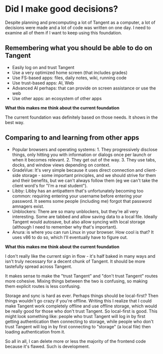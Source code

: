 # Did I make good decisions?

Despite planning and precomputing a lot of Tangent as a computer, a lot of decisions were made and a lot of code was written on one day. I need to examine all of them if I want to keep using this foundation.

## Remembering what you should be able to do on Tangent

- Easily log on and trust Tangent
- Use a very optimized home screen (that includes grades)
- Use FS-based apps: files, daily notes, wiki, running code
- Use trust-based apps: AI, Web
- Advanced AI perhaps: that can provide on screen assistance or use the web
- Use other apps: an ecosystem of other apps

**What this makes me think about the current foundation**

The current foundation was definitely based on those needs. It shows in the best way.

## Comparing to and learning from other apps

- Popular browsers and operating systems: 1. They progressively disclose things, only hitting you with information or dialogs once per launch or when it becomes relevant. 2. They get out of the way. 3. They use tabs, docks, and window views depending on context.
- GradeVue: It's very simple because it uses direct connection and client-side storage - some important principles, and we should strive for them and their benefits, but we can't always follow them (eg we can't take the client word's for "I'm a real student").
- Libby: Libby has an antipattern that's unfortunately becoming too common: requiring entering your username before entering your password. It seems some people (including me) forgot that password amnagers exist.
- Unblockers: There are so many unblockers, but they're all very interesting. Some are tabbed and allow saving data to a local file. Ideally Tangent would autosave, but also allow syncing with local storage (although I need to remember why that's important).
- Anura: is where you can run Linux in your browser. How cool is that? It uses v86 to do so, which I'll eventually have to figure out.

**What this makes me think about the current foundation**

I don't really like the current sign in flow - it's half baked in many ways and isn't truly necessary for a decent chunk of Tangent. It should be more tastefully spread across Tangent.

It makes sense to make the "trust Tangent" and "don't trust Tangent" routes more cohesive. Mixing things between the two is confusing, so making them explicit routes is less confusing.

Storage and sync is hard as ever. Perhaps things should be local-first? Then things wouldn't go crazy if you're offline. Writing this I realize that I could make Tangent work completely offline and use offline storage, which would be really good for those who don't trust Tangent. So local-first is good. This might look something like: people who trust Tangent will log in by first getting authentication then connecting to storage, while people who don't trust Tangent will log in by first connecting to "storage" (a local file) then loading authentication from it.

So all in all, I can delete more or less the majority of the frontend code because it's flawed. Such is development.

